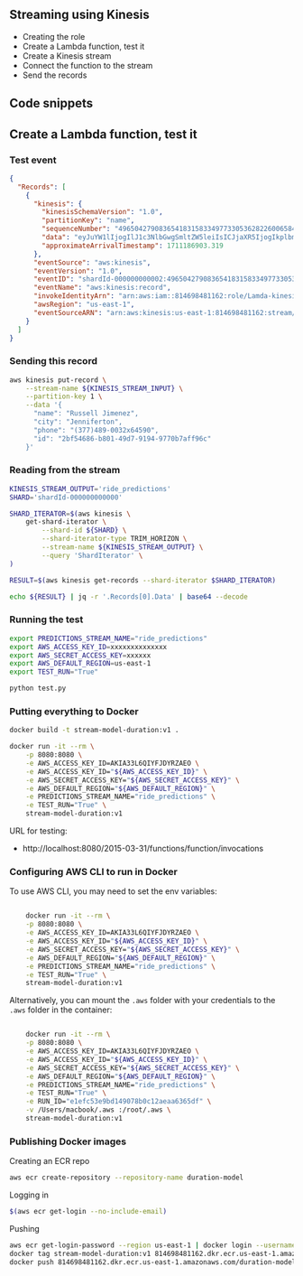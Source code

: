 ## Streaming using Kinesis

* Creating the role 
* Create a Lambda function, test it
* Create a Kinesis stream
* Connect the function to the stream
* Send the records 

## Code snippets


## Create a Lambda function, test it
### Test event

```json
{
  "Records": [
    {
      "kinesis": {
        "kinesisSchemaVersion": "1.0",
        "partitionKey": "name",
        "sequenceNumber": "49650427908365418315833497733053628226006584739925852194",
        "data": "eyJuYW1lIjogIlJ1c3NlbGwgSmltZW5leiIsICJjaXR5IjogIkplbm5pZmVydG9uIiwgInBob25lIjogIigzNzcpNDg5LTAwMzJ4NjQ1OTAiLCAiaWQiOiAiMmJmNTQ2ODYtYjgwMS00OWQ3LTkxOTQtOTc3MGI3YWZmOTZjIn0=",
        "approximateArrivalTimestamp": 1711186903.319
      },
      "eventSource": "aws:kinesis",
      "eventVersion": "1.0",
      "eventID": "shardId-000000000002:49650427908365418315833497733053628226006584739925852194",
      "eventName": "aws:kinesis:record",
      "invokeIdentityArn": "arn:aws:iam::814698481162:role/Lamda-kinesis-role",
      "awsRegion": "us-east-1",
      "eventSourceARN": "arn:aws:kinesis:us-east-1:814698481162:stream/youtube-streams"
    }
  ]
}
```

### Sending this record

```bash
aws kinesis put-record \
    --stream-name ${KINESIS_STREAM_INPUT} \
    --partition-key 1 \
    --data '{
      "name": "Russell Jimenez",
      "city": "Jenniferton",
      "phone": "(377)489-0032x64590",
      "id": "2bf54686-b801-49d7-9194-9770b7aff96c"
    }'
```

### Reading from the stream

```bash
KINESIS_STREAM_OUTPUT='ride_predictions'
SHARD='shardId-000000000000'

SHARD_ITERATOR=$(aws kinesis \
    get-shard-iterator \
        --shard-id ${SHARD} \
        --shard-iterator-type TRIM_HORIZON \
        --stream-name ${KINESIS_STREAM_OUTPUT} \
        --query 'ShardIterator' \
)

RESULT=$(aws kinesis get-records --shard-iterator $SHARD_ITERATOR)

echo ${RESULT} | jq -r '.Records[0].Data' | base64 --decode
``` 


### Running the test

```bash
export PREDICTIONS_STREAM_NAME="ride_predictions"
export AWS_ACCESS_KEY_ID=xxxxxxxxxxxxxx
export AWS_SECRET_ACCESS_KEY=xxxxxx
export AWS_DEFAULT_REGION=us-east-1
export TEST_RUN="True"

python test.py
```

### Putting everything to Docker

```bash
docker build -t stream-model-duration:v1 .

docker run -it --rm \
    -p 8080:8080 \
    -e AWS_ACCESS_KEY_ID=AKIA33L6QIYFJDYRZAEO \
    -e AWS_ACCESS_KEY_ID="${AWS_ACCESS_KEY_ID}" \
    -e AWS_SECRET_ACCESS_KEY="${AWS_SECRET_ACCESS_KEY}" \
    -e AWS_DEFAULT_REGION="${AWS_DEFAULT_REGION}" \
    -e PREDICTIONS_STREAM_NAME="ride_predictions" \
    -e TEST_RUN="True" \
    stream-model-duration:v1
```

URL for testing:

* http://localhost:8080/2015-03-31/functions/function/invocations


### Configuring AWS CLI to run in Docker

To use AWS CLI, you may need to set the env variables:

```bash

    docker run -it --rm \
    -p 8080:8080 \
    -e AWS_ACCESS_KEY_ID=AKIA33L6QIYFJDYRZAEO \
    -e AWS_ACCESS_KEY_ID="${AWS_ACCESS_KEY_ID}" \
    -e AWS_SECRET_ACCESS_KEY="${AWS_SECRET_ACCESS_KEY}" \
    -e AWS_DEFAULT_REGION="${AWS_DEFAULT_REGION}" \
    -e PREDICTIONS_STREAM_NAME="ride_predictions" \
    -e TEST_RUN="True" \
    stream-model-duration:v1
```

Alternatively, you can mount the `.aws` folder with your credentials to the `.aws` folder in the container:

```bash

    docker run -it --rm \
    -p 8080:8080 \
    -e AWS_ACCESS_KEY_ID=AKIA33L6QIYFJDYRZAEO \
    -e AWS_ACCESS_KEY_ID="${AWS_ACCESS_KEY_ID}" \
    -e AWS_SECRET_ACCESS_KEY="${AWS_SECRET_ACCESS_KEY}" \
    -e AWS_DEFAULT_REGION="${AWS_DEFAULT_REGION}" \
    -e PREDICTIONS_STREAM_NAME="ride_predictions" \
    -e TEST_RUN="True" \
    -e RUN_ID="e1efc53e9bd149078b0c12aeaa6365df" \
    -v /Users/macbook/.aws :/root/.aws \
    stream-model-duration:v1
```

### Publishing Docker images

Creating an ECR repo

```bash
aws ecr create-repository --repository-name duration-model
```

Logging in

```bash
$(aws ecr get-login --no-include-email)
```

Pushing 

```bash
aws ecr get-login-password --region us-east-1 | docker login --username AWS --password-stdin 814698481162.dkr.ecr.us-east-1.amazonaws.com
docker tag stream-model-duration:v1 814698481162.dkr.ecr.us-east-1.amazonaws.com/duration-model:latest
docker push 814698481162.dkr.ecr.us-east-1.amazonaws.com/duration-model:latest
```

